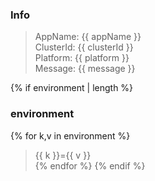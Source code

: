    
### Info   

> AppName: {{ appName }}   
> ClusterId: {{ clusterId }}   
> Platform: {{ platform }}   
> Message: {{ message }}   
   
{% if environment | length %}
### environment   

{% for k,v in environment %}
> {{ k }}={{ v }}   
{% endfor %}
{% endif %}
